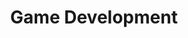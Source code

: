 ---
layout: tag-list
type: tag
title: Game Development
slug: Game Dev
category: study
sidebar: false
description: >
   Game Development
---